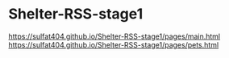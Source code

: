 # Shelter-RSS-stage1
https://sulfat404.github.io/Shelter-RSS-stage1/pages/main.html  
https://sulfat404.github.io/Shelter-RSS-stage1/pages/pets.html

